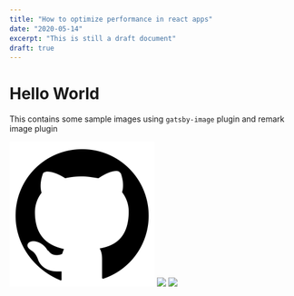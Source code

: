 ```yaml
---
title: "How to optimize performance in react apps"
date: "2020-05-14"
excerpt: "This is still a draft document"
draft: true
---
```


# Hello World

This contains some sample images using `gatsby-image` plugin and remark image plugin

![](github-153-675523.png)
![](mepref.gif)
![](https://pandao.github.io/editor.md/examples/images/8.jpg)

